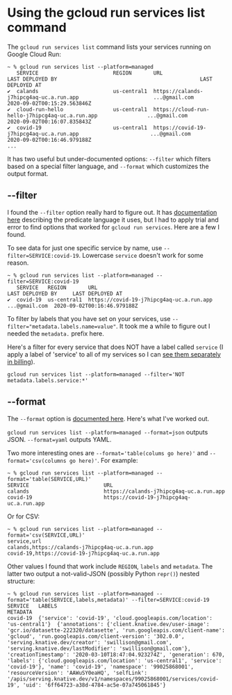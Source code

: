 # Using the gcloud run services list command

The `gcloud run services list` command lists your services running on Google Cloud Run:

```
~ % gcloud run services list --platform=managed
   SERVICE                        REGION       URL                                                            LAST DEPLOYED BY                                              LAST DEPLOYED AT
✔  calands                        us-central1  https://calands-j7hipcg4aq-uc.a.run.app                        ...@gmail.com                                           2020-09-02T00:15:29.563846Z
✔  cloud-run-hello                us-central1  https://cloud-run-hello-j7hipcg4aq-uc.a.run.app                ...@gmail.com                                           2020-09-02T00:16:07.835843Z
✔  covid-19                       us-central1  https://covid-19-j7hipcg4aq-uc.a.run.app                       ...@gmail.com                                           2020-09-02T00:16:46.979188Z
...
```

It has two useful but under-documented options: `--filter` which filters based on a special filter language, and `--format` which customizes the output format.

## --filter

I found the `--filter` option really hard to figure out. It has [documentation here](https://cloud.google.com/sdk/gcloud/reference/topic/filters) describing the predicate language it uses, but I had to apply trial and error to find options that worked for `gcloud run services`. Here are a few I found.

To see data for just one specific service by name, use `--filter=SERVICE:covid-19`. Lowercase `service` doesn't work for some reason.

```
~ % gcloud run services list --platform=managed --filter=SERVICE:covid-19
   SERVICE   REGION       URL                                       LAST DEPLOYED BY     LAST DEPLOYED AT
✔  covid-19  us-central1  https://covid-19-j7hipcg4aq-uc.a.run.app  ...@gmail.com  2020-09-02T00:16:46.979188Z
```

To filter by labels that you have set on your services, use `--filter="metadata.labels.name=value"`. It took me a while to figure out I needed the `metadata.` prefix here.

Here's a filter for every service that does NOT have a label called `service` (I apply a label of 'service' to all of my services so I can [see them separately in billing](https://til.simonwillison.net/til/til/cloudrun_use-labels-for-billing-breakdown.md)).

```
gcloud run services list --platform=managed --filter='NOT metadata.labels.service:*'
```

## --format

The `--format` option is [documented here](https://cloud.google.com/sdk/gcloud/reference/topic/formats). Here's what I've worked out.

`gcloud run services list --platform=managed --format=json` outputs JSON. `--format=yaml` outputs YAML.

Two more interesting ones are `--format='table(colums go here)'` and `--format='csv(columns go here)'`. For example:
```
~ % gcloud run services list --platform=managed --format='table(SERVICE,URL)'
SERVICE                        URL
calands                        https://calands-j7hipcg4aq-uc.a.run.app
covid-19                       https://covid-19-j7hipcg4aq-uc.a.run.app
```

Or for CSV:
```
~ % gcloud run services list --platform=managed --format='csv(SERVICE,URL)'
service,url
calands,https://calands-j7hipcg4aq-uc.a.run.app
covid-19,https://covid-19-j7hipcg4aq-uc.a.run.app
```
Other values I found that work include `REGION`, `labels` and `metadata`. The latter two output a not-valid-JSON (possibly Python `repr()`) nested structure:
```
~ % gcloud run services list --platform=managed --format='table(SERVICE,labels,metadata)' --filter=SERVICE:covid-19
SERVICE   LABELS                                                                   METADATA
covid-19  {'service': 'covid-19', 'cloud.googleapis.com/location': 'us-central1'}  {'annotations': {'client.knative.dev/user-image': 'gcr.io/datasette-222320/datasette', 'run.googleapis.com/client-name': 'gcloud', 'run.googleapis.com/client-version': '302.0.0', 'serving.knative.dev/creator': 'swillison@gmail.com', 'serving.knative.dev/lastModifier': 'swillison@gmail.com'}, 'creationTimestamp': '2020-03-10T18:47:04.923274Z', 'generation': 670, 'labels': {'cloud.googleapis.com/location': 'us-central1', 'service': 'covid-19'}, 'name': 'covid-19', 'namespace': '99025868001', 'resourceVersion': 'AAWuSY0eaHQ', 'selfLink': '/apis/serving.knative.dev/v1/namespaces/99025868001/services/covid-19', 'uid': '6ff64723-a38d-4784-ac5e-07a745061845'}
```

